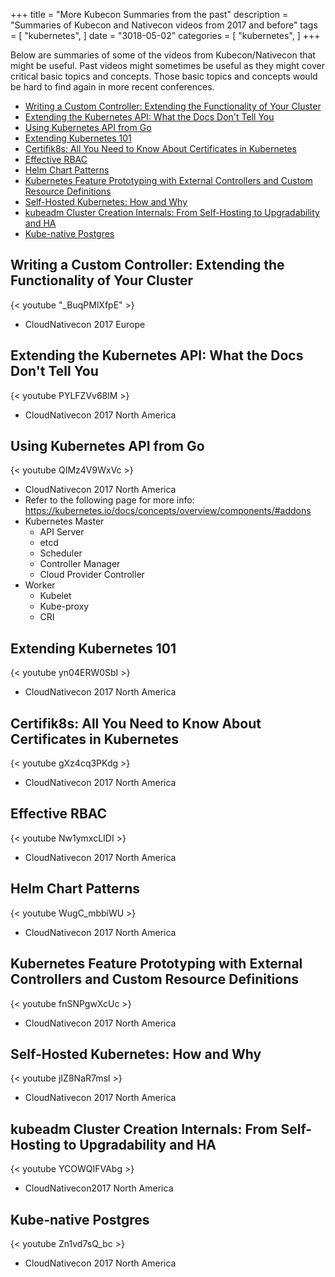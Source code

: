 +++
title = "More Kubecon Summaries from the past"
description = "Summaries of Kubecon and Nativecon videos from 2017 and before"
tags = [
    "kubernetes",
]
date = "3018-05-02"
categories = [
    "kubernetes",
]
+++

Below are summaries of some of the videos from Kubecon/Nativecon that might be useful. Past videos might sometimes be useful as they might cover critical basic topics and concepts. Those basic topics and concepts would be hard to find again in more recent conferences.

- [Writing a Custom Controller: Extending the Functionality of Your Cluster](#writing-a-custom-controller-extending-the-functionality-of-your-cluster)
- [Extending the Kubernetes API: What the Docs Don't Tell You](#extending-the-kubernetes-api-what-the-docs-dont-tell-you)
- [Using Kubernetes API from Go](#using-kubernetes-api-from-go)
- [Extending Kubernetes 101](#extending-kubernetes-101)
- [Certifik8s: All You Need to Know About Certificates in Kubernetes](#certifik8s-all-you-need-to-know-about-certificates-in-kubernetes)
- [Effective RBAC](#effective-rbac)
- [Helm Chart Patterns](#helm-chart-patterns)
- [Kubernetes Feature Prototyping with External Controllers and Custom Resource Definitions](#kubernetes-feature-prototyping-with-external-controllers-and-custom-resource-definitions)
- [Self-Hosted Kubernetes: How and Why](#self-hosted-kubernetes-how-and-why)
- [kubeadm Cluster Creation Internals: From Self-Hosting to Upgradability and HA](#kubeadm-cluster-creation-internals-from-self-hosting-to-upgradability-and-ha)
- [Kube-native Postgres](#kube-native-postgres)

## Writing a Custom Controller: Extending the Functionality of Your Cluster

{< youtube "\_BuqPMlXfpE" >}

- CloudNativecon 2017 Europe

## Extending the Kubernetes API: What the Docs Don't Tell You

{< youtube PYLFZVv68lM >}

- CloudNativecon 2017 North America

## Using Kubernetes API from Go

{< youtube QIMz4V9WxVc >}

- CloudNativecon 2017 North America
- Refer to the following page for more info: https://kubernetes.io/docs/concepts/overview/components/#addons
- Kubernetes Master
  - API Server
  - etcd
  - Scheduler
  - Controller Manager
  - Cloud Provider Controller
- Worker
  - Kubelet
  - Kube-proxy
  - CRI

## Extending Kubernetes 101

{< youtube yn04ERW0SbI >}

- CloudNativecon 2017 North America

## Certifik8s: All You Need to Know About Certificates in Kubernetes

{< youtube gXz4cq3PKdg >}

- CloudNativecon 2017 North America

## Effective RBAC

{< youtube Nw1ymxcLIDI >}

- CloudNativecon 2017 North America

## Helm Chart Patterns

{< youtube WugC_mbbiWU >}

- CloudNativecon 2017 North America

## Kubernetes Feature Prototyping with External Controllers and Custom Resource Definitions

{< youtube fnSNPgwXcUc >}

- CloudNativecon 2017 North America

## Self-Hosted Kubernetes: How and Why

{< youtube jIZ8NaR7msI >}

- CloudNativecon 2017 North America

## kubeadm Cluster Creation Internals: From Self-Hosting to Upgradability and HA

{< youtube YCOWQIFVAbg >}

- CloudNativecon2017 North America

## Kube-native Postgres

{< youtube Zn1vd7sQ_bc >}

- CloudNativecon 2017 North America
